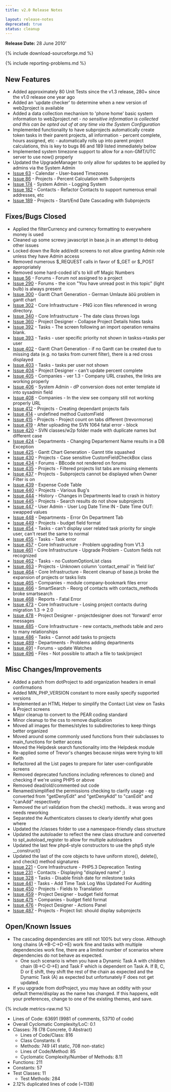 ```yaml
---
title: v2.0 Release Notes

layout: release-notes
deprecated: true
status: cleanup
---
```


**Release Date:** 28 June 2010'

{% include download-sourceforge.md %}

{% include reporting-problems.md %}

## New Features

* Added approximately 80 Unit Tests since the v1.3 release, 280+ since the v1.0 release one year ago
* Added an 'update checker' to determine when a new version of web2project is available
* Added a data collection mechanism to 'phone home' basic system information to web2project.net - *no sensitive information is collected and this can be opted out of at any time via the System Configuration*
* Implemented functionality to have subprojects automatically create token tasks in their parent projects, all information - percent complete, hours assigned, etc - automatically rolls up into parent project calculations, this is key to bugs 86 and 189 listed immediately below
* Implemented system timezone support to allow for a non-GMT/UTC server to use now() properly
* Updated the UpgradeManager to only allow for updates to be applied by admins via the System Admin
* [Issue 63](http://bugs.web2project.net/view.php?id=63)  - Calendar - User-based Timezones
* [Issue 86](http://bugs.web2project.net/view.php?id=86)  - Projects - Percent Calculation with Subprojects
* [Issue 174](http://bugs.web2project.net/view.php?id=174)  - System Admin - Logging System
* [Issue 182](http://bugs.web2project.net/view.php?id=182)  - Contacts - Refactor Contacts to support numerous email addresses, etc
* [Issue 189](http://bugs.web2project.net/view.php?id=189)  - Projects - Start/End Date Cascading with Subprojects

## Fixes/Bugs Closed

* Applied the filterCurrency and currency formatting to everywhere money is used
* Cleaned up some screwy javascript in base.js in an attempt to debug other issues
* Locked down the Role add/edit screens to not allow granting Admin role unless they have Admin access
* Removed numerous $_REQUEST calls in favor of $_GET or $_POST appropriately
* Removed some hard-coded id's to kill off Magic Numbers
* [Issue 56](http://bugs.web2project.net/view.php?id=56)  - Forums - Forum not assigned to a project
* [Issue 290](http://bugs.web2project.net/view.php?id=290)  - Forums - the icon "You have unread post in this topic" (light bulb) is always present
* [Issue 300](http://bugs.web2project.net/view.php?id=300)  - Gantt Chart Generation - German Umlaute äöü problem in gantt chart
* [Issue 302](http://bugs.web2project.net/view.php?id=302)  - Core Infrastructure - PNG icon files referenced in wrong directory.
* [Issue 340](http://bugs.web2project.net/view.php?id=340)  - Core Infrastructure - The date class throws logs
* [Issue 360](http://bugs.web2project.net/view.php?id=360)  - Project Designer - Collapse Project Details hides tasks
* [Issue 392](http://bugs.web2project.net/view.php?id=392)  - Tasks - The screen following an import operation remains blank.
* [Issue 393](http://bugs.web2project.net/view.php?id=393)  - Tasks - user specific priority not shown in taskss->tasks per user
* [Issue 402](http://bugs.web2project.net/view.php?id=402)  - Gantt Chart Generation - if no Gantt can be created due to missing data (e.g. no tasks from current filter), there is a red cross displayed
* [Issue 403](http://bugs.web2project.net/view.php?id=403)  - Tasks - tasks per user not shown
* [Issue 404](http://bugs.web2project.net/view.php?id=404)  - Project Designer - can't update percent complete
* [Issue 405](http://bugs.web2project.net/view.php?id=405)  - Companies - ver 1.3 - Company URL crashes, the links are working properly
* [Issue 406](http://bugs.web2project.net/view.php?id=406)  - System Admin - dP conversion does not enter template id into sysadmin field
* [Issue 408](http://bugs.web2project.net/view.php?id=408)  - Companies - In the view see company still not working properly URL
* [Issue 412](http://bugs.web2project.net/view.php?id=412)  - Projects - Creating dependant projects fails
* [Issue 414](http://bugs.web2project.net/view.php?id=414)  - undefined method CustomField
* [Issue 415](http://bugs.web2project.net/view.php?id=415)  - Projects - Project count on tabs different (trevormorse)
* [Issue 419](http://bugs.web2project.net/view.php?id=419)  - After uploading the SVN 1064 fatal error - block
* [Issue 420](http://bugs.web2project.net/view.php?id=420)  - SVN classes/w2p folder made with duplicate names but different case
* [Issue 424](http://bugs.web2project.net/view.php?id=424)  - Departments - Changing Departement Name results in a DB Exception
* [Issue 425](http://bugs.web2project.net/view.php?id=425)  - Gantt Chart Generation - Gannt title squashed
* [Issue 430](http://bugs.web2project.net/view.php?id=430)  - Projects - Case sensitive CustomFieldCheckBox class
* [Issue 434](http://bugs.web2project.net/view.php?id=434)  - Forums - BBcode not rendered on forums
* [Issue 435](http://bugs.web2project.net/view.php?id=435)  - Projects - Filtered projects list tabs are missing elements
* [Issue 437](http://bugs.web2project.net/view.php?id=437)  - Projects - Subprojects cannot be displayed when Owner Filter is on
* [Issue 439](http://bugs.web2project.net/view.php?id=439)  - Expense Code Table
* [Issue 440](http://bugs.web2project.net/view.php?id=440)  - Projects - Various Bug's
* [Issue 444](http://bugs.web2project.net/view.php?id=444)  - History - Changes in Departments lead to crash in history
* [Issue 445](http://bugs.web2project.net/view.php?id=445)  - Projects - Search results do not show subprojects
* [Issue 447](http://bugs.web2project.net/view.php?id=447)  - User Admin - User Log Date Time IN - Date Time OUT: swapped values
* [Issue 448](http://bugs.web2project.net/view.php?id=448)  - Departments - Error On Department Tab
* [Issue 449](http://bugs.web2project.net/view.php?id=449)  - Projects - budget field format
* [Issue 454](http://bugs.web2project.net/view.php?id=454)  - Tasks - can't display user related task priority for single user, can't reset the same to normal
* [Issue 455](http://bugs.web2project.net/view.php?id=455)  - Tasks - Task error
* [Issue 457](http://bugs.web2project.net/view.php?id=457)  - Core Infrastructure - Problem upgrading from V1.3
* [Issue 461](http://bugs.web2project.net/view.php?id=461)  - Core Infrastructure - Upgrade Problem - Custom fields not recognized
* [Issue 462](http://bugs.web2project.net/view.php?id=462)  - Tasks - no CustomOptionList class
* [Issue 463](http://bugs.web2project.net/view.php?id=463)  - Projects - Unknown column 'contact_email' in 'field list'
* [Issue 464](http://bugs.web2project.net/view.php?id=464)  - Core Infrastructure - Recent cleanup of base.js broke the expansion of projects or tasks lists
* [Issue 465](http://bugs.web2project.net/view.php?id=465)  - Companies - module company-bookmark files error
* [Issue 466](http://bugs.web2project.net/view.php?id=466)  - SmartSearch - Reorg of contacts with contacts_methods broke smartsearch
* [Issue 468](http://bugs.web2project.net/view.php?id=468)  - Reports - Fatal Error
* [Issue 473](http://bugs.web2project.net/view.php?id=473)  - Core Infrastructure - Losing project contacts during migration 1.3 -> 2.0
* [Issue 478](http://bugs.web2project.net/view.php?id=478)  - Project Designer - projectdesigner does not 'forward' error messages
* [Issue 485](http://bugs.web2project.net/view.php?id=485)  - Core Infrastructure - new contacts_methods table and zero to many relationships
* [Issue 486](http://bugs.web2project.net/view.php?id=486)  - Tasks - Cannot add tasks to projects
* [Issue 489](http://bugs.web2project.net/view.php?id=489)  - Departments - Problems adding departments
* [Issue 491](http://bugs.web2project.net/view.php?id=491)  - Forums - update Watches
* [Issue 496](http://bugs.web2project.net/view.php?id=496)  - Files - Not possible to attach a file to task/project

## Misc Changes/Improvements

* Added a patch from dotProject to add organization headers in email confirmations
* Added MIN_PHP_VERSION constant to more easily specify supported versions
* Implemented an HTML Helper to simplify the Contact List view on Tasks & Project screens
* Major cleanup to convert to the PEAR coding standard
* Minor cleanup to the css to remove duplication
* Moved all images for themes/styles to subdirectories to keep things better organized
* Moved around some commonly used functions from their subclasses to main_functions for better access
* Moved the Helpdesk search functionality into the Helpdesk module
* Re-applied some of Trevor's changes because ninjas were trying to kill Keith
* Refactored all the List pages to prepare for later user-configurable screens
* Removed deprecated functions including references to clone() and checking if we're using PHP5 or above
* Removed dead/old/commented out code
* Renamed/simplified the permissions checking to clarify usage - eg converted from "getDenyEdit" and "getDenyAdd" to "canEdit" and "canAdd" respectively
* Removed the url validation from the check() methods.. it was wrong and needs reworking
* Separated the Authenticators classes to clearly identify what goes where
* Updated the /classes folder to use a namespace-friendly class structure
* Updated the autoloader to reflect the new class structure and converted to spl_autoload_register to allow for multiple autoloaders
* Updated the last few php4-style constructors to use the php5 style __construct()
* Updated the last of the core objects to have uniform store(), delete(), and check() method signatures
* [Issue 221](http://bugs.web2project.net/view.php?id=221)  - Core Infrastructure - PHP5.3 Deprecation Testing
* [Issue 231](http://bugs.web2project.net/view.php?id=231)  - Contacts - Displaying "displayed name" ;)
* [Issue 328](http://bugs.web2project.net/view.php?id=328)  - Tasks - Disable finish date for milestone tasks
* [Issue 441](http://bugs.web2project.net/view.php?id=441)  - Tasks - Add Time Task Log Was Updated For Auditing
* [Issue 450](http://bugs.web2project.net/view.php?id=450)  - Projects - Fields to Translation
* [Issue 459](http://bugs.web2project.net/view.php?id=459)  - Project Designer - budget field format
* [Issue 475](http://bugs.web2project.net/view.php?id=475)  - Companies - budget field format
* [Issue 476](http://bugs.web2project.net/view.php?id=476)  - Project Designer - Actions Panel
* [Issue 487](http://bugs.web2project.net/view.php?id=487)  - Projects - Project list: should display subprojects

## Open/Known Issues

* The cascading dependencies are still not 100% but very close.  Although long chains (A->B-C->D->E) work fine and tasks with multiple dependencies work fine, there are a limited number of scenarios where dependencies do not behave as expected.
  * One such scenario is when you have a Dynamic Task A with children chain (B->C-D->E) and Task F which is dependent on Task A.  If B, C, D or E shift, they shift the rest of the chain as expected and the Dynamic Task (A) as expected but unfortunately F does not get updated.
* If you upgrade from dotProject, you may have an oddity with your default theme/display as the name has changed.  If this happens, edit your preferences, change to one of the existing themes, and save.

{% include metrics-raw.md %}

* Lines of Code: 63691 (9981 of comments, 53710 of code)
* Overall Cyclomatic Complexity/LoC: 0.1
* Classes: 78 (78 Concrete, 0 Abstract)
  * Lines of Code/Class: 816
  * Class Constants: 6
  * Methods: 749 (41 static, 708 non-static)
  * Lines of Code/Method: 85
  * Cyclomatic Complexity/Number of Methods: 8.11
* Functions: 211
* Constants: 57
* Test Classes: 11
  * Test Methods: 284
* 2.12% duplicated lines of code (~1138)